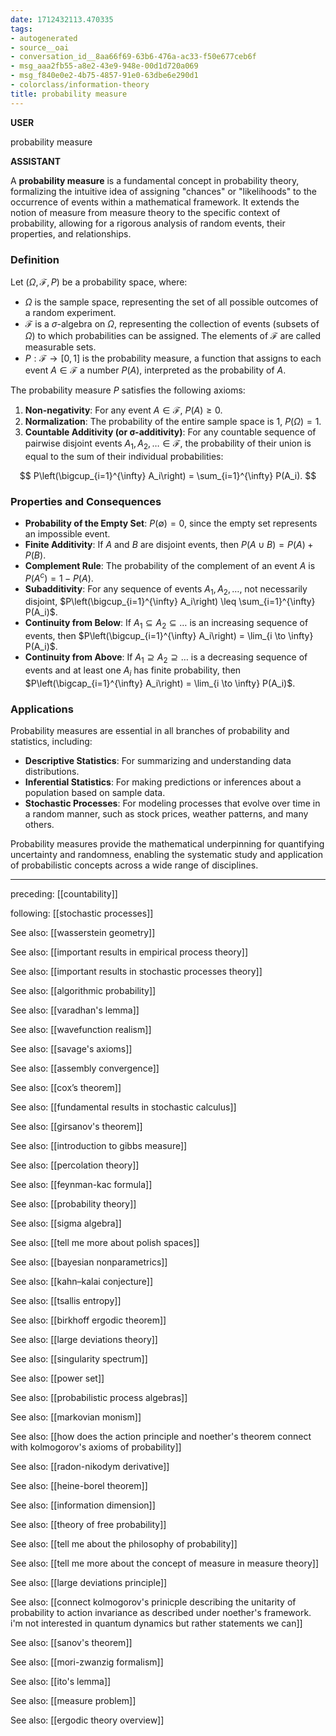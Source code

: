 ```yaml
---
date: 1712432113.470335
tags:
- autogenerated
- source__oai
- conversation_id__8aa66f69-63b6-476a-ac33-f50e677ceb6f
- msg_aaa2fb55-a8e2-43e9-948e-00d1d720a069
- msg_f840e0e2-4b75-4857-91e0-63dbe6e290d1
- colorclass/information-theory
title: probability measure
---
```


**USER**

probability measure


**ASSISTANT**

A **probability measure** is a fundamental concept in probability theory, formalizing the intuitive idea of assigning "chances" or "likelihoods" to the occurrence of events within a mathematical framework. It extends the notion of measure from measure theory to the specific context of probability, allowing for a rigorous analysis of random events, their properties, and relationships.

### Definition

Let $(\Omega, \mathcal{F}, P)$ be a probability space, where:

- $\Omega$ is the sample space, representing the set of all possible outcomes of a random experiment.
- $\mathcal{F}$ is a $\sigma$-algebra on $\Omega$, representing the collection of events (subsets of $\Omega$) to which probabilities can be assigned. The elements of $\mathcal{F}$ are called measurable sets.
- $P: \mathcal{F} \rightarrow [0, 1]$ is the probability measure, a function that assigns to each event $A \in \mathcal{F}$ a number $P(A)$, interpreted as the probability of $A$.

The probability measure $P$ satisfies the following axioms:

1. **Non-negativity**: For any event $A \in \mathcal{F}$, $P(A) \geq 0$.
2. **Normalization**: The probability of the entire sample space is 1, $P(\Omega) = 1$.
3. **Countable Additivity (or σ-additivity)**: For any countable sequence of pairwise disjoint events $A_1, A_2, \ldots \in \mathcal{F}$, the probability of their union is equal to the sum of their individual probabilities:

$$
P\left(\bigcup_{i=1}^{\infty} A_i\right) = \sum_{i=1}^{\infty} P(A_i).
$$

### Properties and Consequences

- **Probability of the Empty Set**: $P(\emptyset) = 0$, since the empty set represents an impossible event.
- **Finite Additivity**: If $A$ and $B$ are disjoint events, then $P(A \cup B) = P(A) + P(B)$.
- **Complement Rule**: The probability of the complement of an event $A$ is $P(A^c) = 1 - P(A)$.
- **Subadditivity**: For any sequence of events $A_1, A_2, \ldots$, not necessarily disjoint, $P\left(\bigcup_{i=1}^{\infty} A_i\right) \leq \sum_{i=1}^{\infty} P(A_i)$.
- **Continuity from Below**: If $A_1 \subseteq A_2 \subseteq \ldots$ is an increasing sequence of events, then $P\left(\bigcup_{i=1}^{\infty} A_i\right) = \lim_{i \to \infty} P(A_i)$.
- **Continuity from Above**: If $A_1 \supseteq A_2 \supseteq \ldots$ is a decreasing sequence of events and at least one $A_i$ has finite probability, then $P\left(\bigcap_{i=1}^{\infty} A_i\right) = \lim_{i \to \infty} P(A_i)$.

### Applications

Probability measures are essential in all branches of probability and statistics, including:

- **Descriptive Statistics**: For summarizing and understanding data distributions.
- **Inferential Statistics**: For making predictions or inferences about a population based on sample data.
- **Stochastic Processes**: For modeling processes that evolve over time in a random manner, such as stock prices, weather patterns, and many others.

Probability measures provide the mathematical underpinning for quantifying uncertainty and randomness, enabling the systematic study and application of probabilistic concepts across a wide range of disciplines.


---

preceding: [[countability]]  


following: [[stochastic processes]]

See also: [[wasserstein geometry]]


See also: [[important results in empirical process theory]]


See also: [[important results in stochastic processes theory]]


See also: [[algorithmic probability]]


See also: [[varadhan's lemma]]


See also: [[wavefunction realism]]


See also: [[savage's axioms]]


See also: [[assembly convergence]]


See also: [[cox’s theorem]]


See also: [[fundamental results in stochastic calculus]]


See also: [[girsanov's theorem]]


See also: [[introduction to gibbs measure]]


See also: [[percolation theory]]


See also: [[feynman-kac formula]]


See also: [[probability theory]]


See also: [[sigma algebra]]


See also: [[tell me more about polish spaces]]


See also: [[bayesian nonparametrics]]


See also: [[kahn–kalai conjecture]]


See also: [[tsallis entropy]]


See also: [[birkhoff ergodic theorem]]


See also: [[large deviations theory]]


See also: [[singularity spectrum]]


See also: [[power set]]


See also: [[probabilistic process algebras]]


See also: [[markovian monism]]


See also: [[how does the action principle and noether's theorem connect with kolmogorov's axioms of probability]]


See also: [[radon-nikodym derivative]]


See also: [[heine-borel theorem]]


See also: [[information dimension]]


See also: [[theory of free probability]]


See also: [[tell me about the philosophy of probability]]


See also: [[tell me more about the concept of measure in measure theory]]


See also: [[large deviations principle]]


See also: [[connect kolmogorov's prinicple describing the unitarity of probability to action invariance as described under noether's framework. i'm not interested in quantum dynamics but rather statements we can]]


See also: [[sanov's theorem]]


See also: [[mori-zwanzig formalism]]


See also: [[ito's lemma]]


See also: [[measure problem]]


See also: [[ergodic theory overview]]